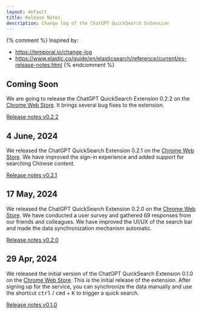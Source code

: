 ```yaml
---
layout: default
title: Release Notes
description: Change log of the ChatGPT QuickSearch Extension
---
```


{% comment %}
Inspired by:
  * https://temporal.io/change-log
  * https://www.elastic.co/guide/en/elasticsearch/reference/current/es-release-notes.html
{% endcomment %}

## Coming Soon

We are going to release the ChatGPT QuickSearch Extension 0.2.2 on the [Chrome Web Store][cws]. It brings several bug fixes to the extension.

[Release notes v0.2.2](0.2.2)

## 4 June, 2024

We released the ChatGPT QuickSearch Extension 0.2.1 on the [Chrome Web Store][cws]. We have improved the sign-in experience and added support for searching Chinese content.

[Release notes v0.2.1](0.2.1)

## 17 May, 2024

We released the ChatGPT QuickSearch Extension 0.2.0 on the [Chrome Web Store][cws]. We have conducted a user survey and gathered 69 responses from our friends and colleagues. We have improved the UI/UX of the search bar and made the data synchronization mechanism automatic.

[Release notes v0.2.0](0.2.0)

## 29 Apr, 2024

We released the initial version of the ChatGPT QuickSearch Extension 0.1.0 on the [Chrome Web Store][cws]. This is the initial release of the extension. After signing up for the service, you can synchronize the data manually and use the shortcut <kbd>ctrl</kbd> / <kbd>cmd</kbd> + <kbd>K</kbd> to trigger a quick search.

[Release notes v0.1.0](0.1.0)

[cws]: https://chromewebstore.google.com/detail/chatgpt-quicksearch/jclniokkhcjpgfijopjahldoepdikcko
